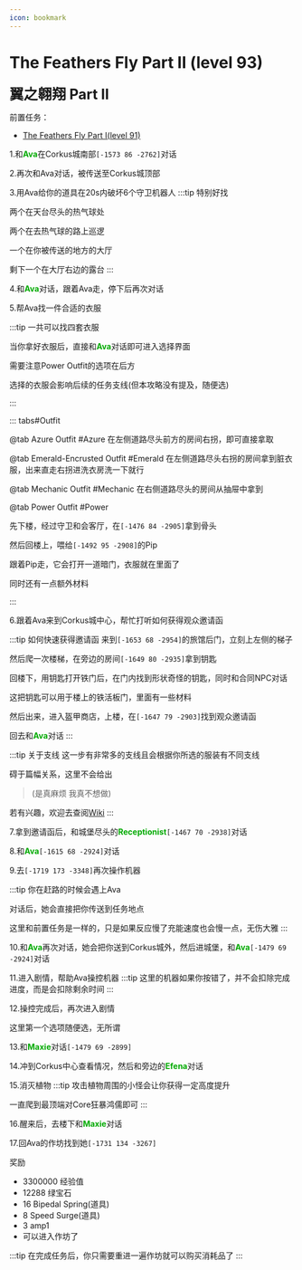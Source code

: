 ```yaml
---
icon: bookmark
---
```

# The Feathers Fly Part II (level 93)

<span style="font-size: 25px;">**翼之翱翔 Part II**</span>

前置任务：
+ [The Feathers Fly Part I(level 91)](/quests/lvl91-100/level%2091%20-%20the%20feathers%20fly%20part%20i.html)

1.和<font color=00AA00>**Ava**</font>在Corkus城南部`[-1573 86 -2762]`对话

2.再次和Ava对话，被传送至Corkus城顶部

3.用Ava给你的道具在20s内破坏6个守卫机器人
:::tip
特别好找

两个在天台尽头的热气球处

两个在去热气球的路上巡逻

一个在你被传送的地方的大厅

剩下一个在大厅右边的露台
:::

4.和<font color=00AA00>**Ava**</font>对话，跟着Ava走，停下后再次对话

5.帮Ava找一件合适的衣服

:::tip
一共可以找四套衣服

当你拿好衣服后，直接和<font color=00AA00>**Ava**</font>对话即可进入选择界面

需要注意Power Outfit的选项在后方

选择的衣服会影响后续的任务支线(但本攻略没有提及，随便选)

:::

::: tabs#Outfit


@tab Azure Outfit #Azure
在左侧道路尽头前方的房间右拐，即可直接拿取

@tab Emerald-Encrusted Outfit #Emerald
在左侧道路尽头右拐的房间拿到脏衣服，出来直走右拐进洗衣房洗一下就行

@tab Mechanic Outfit #Mechanic
在右侧道路尽头的房间从抽屉中拿到

@tab Power Outfit #Power

先下楼，经过守卫和会客厅，在`[-1476 84 -2905]`拿到骨头

然后回楼上，喂给`[-1492 95 -2908]`的Pip

跟着Pip走，它会打开一道暗门，衣服就在里面了

同时还有一点额外材料


:::

6.跟着Ava来到Corkus城中心，帮忙打听如何获得观众邀请函

:::tip 如何快速获得邀请函
来到`[-1653 68 -2954]`的旅馆后门，立刻上左侧的梯子

然后爬一次楼梯，在旁边的房间`[-1649 80 -2935]`拿到钥匙

回楼下，用钥匙打开铁门后，在门内找到形状奇怪的钥匙，同时和合同NPC对话

这把钥匙可以用于楼上的铁活板门，里面有一些材料

然后出来，进入盔甲商店，上楼，在`[-1647 79 -2903]`找到观众邀请函

回去和<font color=00AA00>**Ava**</font>对话
:::

:::tip 关于支线
这一步有非常多的支线且会根据你所选的服装有不同支线

碍于篇幅关系，这里不会给出

>(是真麻烦 我真不想做)

若有兴趣，欢迎去查阅[Wiki](https://wynncraft.wiki.gg/wiki/The_Feathers_Fly_Part_II)
:::

7.拿到邀请函后，和城堡尽头的<font color=00AA00>**Receptionist**</font>`[-1467 70 -2938]`对话

8.和<font color=00AA00>**Ava**</font>`[-1615 68 -2924]`对话

9.去`[-1719 173 -3348]`再次操作机器

:::tip
你在赶路的时候会遇上Ava

对话后，她会直接把你传送到任务地点

这里和前置任务是一样的，只是如果反应慢了充能速度也会慢一点，无伤大雅
:::

10.和<font color=00AA00>**Ava**</font>再次对话，她会把你送到Corkus城外，然后进城堡，和<font color=00AA00>**Ava**</font>`[-1479 69 -2924]`对话

11.进入剧情，帮助Ava操控机器
:::tip
这里的机器如果你按错了，并不会扣除完成进度，而是会扣除剩余时间
:::

12.操控完成后，再次进入剧情

这里第一个选项随便选，无所谓

13.和<font color=00AA00>**Maxie**</font>对话`[-1479 69 -2899]`

14.冲到Corkus中心查看情况，然后和旁边的<font color=00AA00>**Efena**</font>对话

15.消灭植物
:::tip
攻击植物周围的小怪会让你获得一定高度提升

一直爬到最顶端对Core狂暴鸿儒即可
:::

16.醒来后，去楼下和<font color=00AA00>**Maxie**</font>对话

17.回Ava的作坊找到她`[-1731 134 -3267]`

奖励
+ 3300000 经验值
+ 12288 绿宝石
+ 16 Bipedal Spring(道具)
+ 8 Speed Surge(道具)
+ 3 amp1
+ 可以进入作坊了

:::tip
在完成任务后，你只需要重进一遍作坊就可以购买消耗品了
:::
